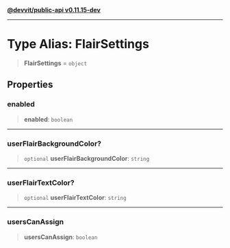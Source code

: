 [**@devvit/public-api v0.11.15-dev**](../../README.md)

---

# Type Alias: FlairSettings

> **FlairSettings** = `object`

## Properties

<a id="enabled"></a>

### enabled

> **enabled**: `boolean`

---

<a id="userflairbackgroundcolor"></a>

### userFlairBackgroundColor?

> `optional` **userFlairBackgroundColor**: `string`

---

<a id="userflairtextcolor"></a>

### userFlairTextColor?

> `optional` **userFlairTextColor**: `string`

---

<a id="userscanassign"></a>

### usersCanAssign

> **usersCanAssign**: `boolean`
